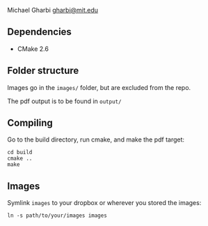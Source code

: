 
Michael Gharbi <gharbi@mit.edu>


Dependencies
------------

* CMake 2.6


Folder structure
----------------

Images go in the `images/` folder, but are excluded from the repo.

The pdf output is to be found in `output/`


Compiling
---------

Go to the build directory, run cmake, and make the pdf target:

    cd build
    cmake ..
    make

Images
------

Symlink `images` to your dropbox or wherever you stored the images:

    ln -s path/to/your/images images


